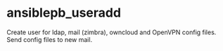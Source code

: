 # ansiblepb_useradd
Create user for ldap, mail (zimbra), owncloud and OpenVPN config files. Send config files to new mail.
